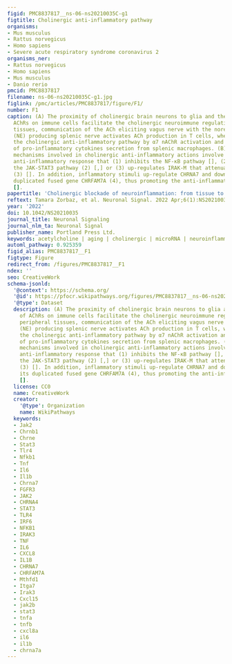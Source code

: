 ```yaml
---
figid: PMC8837817__ns-06-ns20210035C-g1
figtitle: Cholinergic anti-inflammatory pathway
organisms:
- Mus musculus
- Rattus norvegicus
- Homo sapiens
- Severe acute respiratory syndrome coronavirus 2
organisms_ner:
- Rattus norvegicus
- Homo sapiens
- Mus musculus
- Danio rerio
pmcid: PMC8837817
filename: ns-06-ns20210035C-g1.jpg
figlink: /pmc/articles/PMC8837817/figure/F1/
number: F1
caption: (A) The proximity of cholinergic brain neurons to glia and the presence of
  AChRs on immune cells facilitate the cholinergic neuroimmune regulation. In peripheral
  tissues, communication of the ACh eliciting vagus nerve with the norepinephrine
  (NE) producing splenic nerve activates ACh production in T cells, where ACh initiates
  the cholinergic anti-inflammatory pathway by α7 nAChR activation and the suppression
  of pro-inflammatory cytokines secretion from splenic macrophages. (B) Molecular
  mechanisms involved in cholinergic anti-inflammatory actions involve the α7 nAChR-induced
  anti-inflammatory response that (1) inhibits the NF-κB pathway [], (2) activates
  the JAK-STAT3 pathway (2) [,] or (3) up-regulates IRAK-M that attenuates TLR signaling
  (3) []. In addition, inflammatory stimuli up-regulate CHRNA7 and down-regulate its
  duplicated fused gene CHRFAM7A (4), thus promoting the anti-inflammatory actions
  [].
papertitle: 'Cholinergic blockade of neuroinflammation: from tissue to RNA regulators.'
reftext: Tamara Zorbaz, et al. Neuronal Signal. 2022 Apr;6(1):NS20210035.
year: '2022'
doi: 10.1042/NS20210035
journal_title: Neuronal Signaling
journal_nlm_ta: Neuronal Signal
publisher_name: Portland Press Ltd.
keywords: acetylcholine | aging | cholinergic | microRNA | neuroinflammation | sex
automl_pathway: 0.925359
figid_alias: PMC8837817__F1
figtype: Figure
redirect_from: /figures/PMC8837817__F1
ndex: ''
seo: CreativeWork
schema-jsonld:
  '@context': https://schema.org/
  '@id': https://pfocr.wikipathways.org/figures/PMC8837817__ns-06-ns20210035C-g1.html
  '@type': Dataset
  description: (A) The proximity of cholinergic brain neurons to glia and the presence
    of AChRs on immune cells facilitate the cholinergic neuroimmune regulation. In
    peripheral tissues, communication of the ACh eliciting vagus nerve with the norepinephrine
    (NE) producing splenic nerve activates ACh production in T cells, where ACh initiates
    the cholinergic anti-inflammatory pathway by α7 nAChR activation and the suppression
    of pro-inflammatory cytokines secretion from splenic macrophages. (B) Molecular
    mechanisms involved in cholinergic anti-inflammatory actions involve the α7 nAChR-induced
    anti-inflammatory response that (1) inhibits the NF-κB pathway [], (2) activates
    the JAK-STAT3 pathway (2) [,] or (3) up-regulates IRAK-M that attenuates TLR signaling
    (3) []. In addition, inflammatory stimuli up-regulate CHRNA7 and down-regulate
    its duplicated fused gene CHRFAM7A (4), thus promoting the anti-inflammatory actions
    [].
  license: CC0
  name: CreativeWork
  creator:
    '@type': Organization
    name: WikiPathways
  keywords:
  - Jak2
  - Chrnb1
  - Chrne
  - Stat3
  - Tlr4
  - Nfkb1
  - Tnf
  - Il6
  - Il1b
  - Chrna7
  - FGFR3
  - JAK2
  - CHRNA4
  - STAT3
  - TLR4
  - IRF6
  - NFKB1
  - IRAK3
  - TNF
  - IL6
  - CXCL8
  - IL1B
  - CHRNA7
  - CHRFAM7A
  - Mthfd1
  - Itga7
  - Irak3
  - Cxcl15
  - jak2b
  - stat3
  - tnfa
  - tnfb
  - cxcl8a
  - il6
  - il1b
  - chrna7a
---
```

